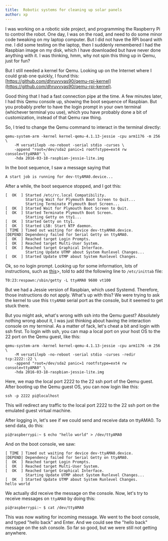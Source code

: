 ```yaml
---
title:  Robotic systems for cleaning up solar panels
author: xp
---
```

I was working on a robotic side project, and programming the Raspberry Pi to control the robot. One day, I was on the road, and need to do some minor code tweaking on my laptop computer. But I did not have the RPi board with me. I did some testing on the laptop, then I suddenly remembered I had the Raspbian image on my disk, which I have downloaded but have never done anything with it. I was thinking, hmm, why not spin this thing up in Qemu, just for fun?

But I still needed a kernel for Qemu. Looking up on the Internet where I could grab one quickly, I found this: [https://github.com/dhruvvyas90/qemu-rpi-kernel](https://github.com/dhruvvyas90/qemu-rpi-kernel).

Good thing that I had a fast connection pipe at the time. A few minutes later, I had this Qemu console up, showing the boot sequence of Raspbian. But you probably prefer to have the login prompt in your own terminal (whichever terminal you use), which you have probably done a bit of customization, instead of that Qemu raw thing.

So, I tried to change the Qemu command to interact in the terminal directly:

```
qemu-system-arm -kernel kernel-qemu-4.1.13-jessie -cpu arm1176 -m 256 \
    -M versatilepb -no-reboot -serial stdio -curses \
    -append "root=/dev/sda2 panic=1 rootfstype=ext4 rw console=ttyAMA0" \
    -hda 2016-03-18-raspbian-jessie-lite.img
```

In the boot sequence, I saw a message saying that

```
A start job is running for dev-ttyAMA0.device...
```

After a while, the boot sequence stopped, and I got this:

```
[  OK  ] Started /etc/rc.local Compatibility.
         Starting Wait for Plymouth Boot Screen to Quit...
         Starting Terminate Plymouth Boot Screen...
[  OK  ] Started Wait for Plymouth Boot Screen to Quit.
[  OK  ] Started Terminate Plymouth Boot Screen.
         Starting Getty on tty1...
[  OK  ] Started Getty on tty1.
[  OK  ] Started LSB: Start NTP daemon.
[ TIME ] Timed out waiting for device dev-ttyAMA0.device.
[DEPEND] Dependency failed for Serial Getty on ttyAMA0.
[  OK  ] Reached target Login Prompts.
[  OK  ] Reached target Multi-User System.
[  OK  ] Reached target Graphical Interface.
         Starting Update UTMP about System Runlevel Changes...
[  OK  ] Started Update UTMP about System Runlevel Changes.
```

Ok, so no login prompt. Looking up for some information, lots of instructions, such as [this](https://www.aurel32.net/info/debian_arm_qemu.php)>, told to add the following line to `/etc/inittab` file:

```
T0:23:respawn:/sbin/getty -L ttyAMA0 9600 vt100
```

But we had a Jessie version of Raspbian, which used Systemd. Therefore, those instructions do not apply. What's up with this? We were trying to ask the kernel to use this `ttyAMA0` serial port as the console, but it seemed to get stuck there.

But you might ask, what's wrong with ssh into the Qemu guest? Absolutely nothing wrong about it, I was just thinking about having the interaction console on my terminal. As a matter of fack, let's cheat a bit and login with ssh first. To login with ssh, you can map a local port on your host OS to the 22 port on the Qemu guest, like this:

```
qemu-system-arm -kernel kernel-qemu-4.1.13-jessie -cpu arm1176 -m 256 \
    -M versatilepb -no-reboot -serial stdio -curses -redir tcp:2222::22 \
    -append "root=/dev/sda2 panic=1 rootfstype=ext4 rw console=ttyAMA0" \
    -hda 2016-03-18-raspbian-jessie-lite.img
```

Here, we map the local port 2222 to the 22 ssh port of the Qemu guest. After booting up the Qemu guest OS, you can now login like this:

```
ssh -p 2222 pi@localhost
```

This will redirect any traffic to the local port 2222 to the 22 ssh port on the emulated guest virtual machine.

After logging in, let's see if we could send and receive data on ttyAMA0. To send data, do this:

```
pi@raspberrypi:~ $ echo "hello world" > /dev/ttyAMA0
```

And on the boot console, we saw:

```
[ TIME ] Timed out waiting for device dev-ttyAMA0.device.
[DEPEND] Dependency failed for Serial Getty on ttyAMA0.
[  OK  ] Reached target Login Prompts.
[  OK  ] Reached target Multi-User System.
[  OK  ] Reached target Graphical Interface.
         Starting Update UTMP about System Runlevel Changes...
[  OK  ] Started Update UTMP about System Runlevel Changes.
hello world
```

We actually did receive the message on the console. Now, let's try to receive messages on `ttyAMA0` by doing this:

```
pi@raspberrypi:~ $ cat /dev/ttyAMA0 
```

This was now waiting for incoming message. We went to the boot console, and typed "hello back" and Enter. And we could see the "hello back" message on the ssh console. So far so good, but we were still not getting anywhere.
